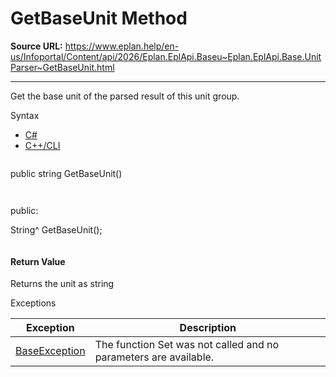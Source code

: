 # GetBaseUnit Method

**Source URL:** https://www.eplan.help/en-us/Infoportal/Content/api/2026/Eplan.EplApi.Baseu~Eplan.EplApi.Base.UnitParser~GetBaseUnit.html

---

Get the base unit of the parsed result of this unit group.

Syntax

- [C#](#i-syntax-CS)
- [C++/CLI](#i-syntax-CPP2005)

```
```
public string GetBaseUnit()
```
```

```
```
public:

String^ GetBaseUnit();
```
```

#### Return Value

Returns the unit as string

Exceptions

| Exception | Description |
| --- | --- |
| [BaseException](Eplan.EplApi.Baseu~Eplan.EplApi.Base.BaseException.html) | The function Set was not called and no parameters are available. |
